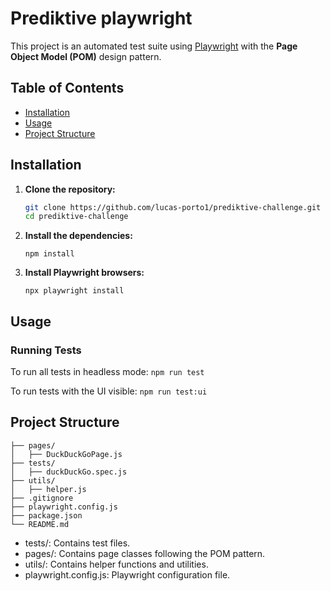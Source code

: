# Prediktive playwright

This project is an automated test suite using [Playwright](https://playwright.dev/) with the **Page Object Model (POM)** design pattern.

## Table of Contents

- [Installation](#installation)
- [Usage](#usage)
- [Project Structure](#project-structure)

## Installation

1. **Clone the repository:**

   ```bash
   git clone https://github.com/lucas-porto1/prediktive-challenge.git
   cd prediktive-challenge
   ```

2. **Install the dependencies:**

   ```
   npm install
   ```

3. **Install Playwright browsers:**

   ```
   npx playwright install
   ```

## Usage

### Running Tests
To run all tests in headless mode:
``` npm run test ```

To run tests with the UI visible:
``` npm run test:ui ```

## Project Structure

```plaintext
├── pages/
│   ├── DuckDuckGoPage.js
├── tests/
│   ├── duckDuckGo.spec.js
├── utils/
│   ├── helper.js
├── .gitignore
├── playwright.config.js
├── package.json
└── README.md
```

- tests/: Contains test files.
- pages/: Contains page classes following the POM pattern.
- utils/: Contains helper functions and utilities.
- playwright.config.js: Playwright configuration file.